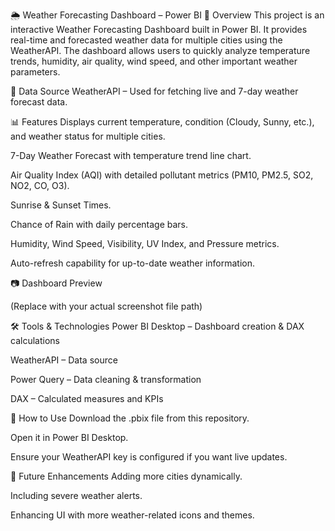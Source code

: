 
🌦 Weather Forecasting Dashboard – Power BI
📌 Overview
This project is an interactive Weather Forecasting Dashboard built in Power BI. It provides real-time and forecasted weather data for multiple cities using the WeatherAPI. The dashboard allows users to quickly analyze temperature trends, humidity, air quality, wind speed, and other important weather parameters.

🔗 Data Source
WeatherAPI – Used for fetching live and 7-day weather forecast data.

📊 Features
Displays current temperature, condition (Cloudy, Sunny, etc.), and weather status for multiple cities.

7-Day Weather Forecast with temperature trend line chart.

Air Quality Index (AQI) with detailed pollutant metrics (PM10, PM2.5, SO2, NO2, CO, O3).

Sunrise & Sunset Times.

Chance of Rain with daily percentage bars.

Humidity, Wind Speed, Visibility, UV Index, and Pressure metrics.

Auto-refresh capability for up-to-date weather information.

📷 Dashboard Preview

(Replace with your actual screenshot file path)

🛠 Tools & Technologies
Power BI Desktop – Dashboard creation & DAX calculations

WeatherAPI – Data source

Power Query – Data cleaning & transformation

DAX – Calculated measures and KPIs

📂 How to Use
Download the .pbix file from this repository.

Open it in Power BI Desktop.

Ensure your WeatherAPI key is configured if you want live updates.

🚀 Future Enhancements
Adding more cities dynamically.

Including severe weather alerts.

Enhancing UI with more weather-related icons and themes.
